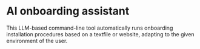 # AI onboarding assistant
This LLM-based command-line tool automatically runs onboarding installation procedures based on a textfile or website, adapting to the given environment of the user.
